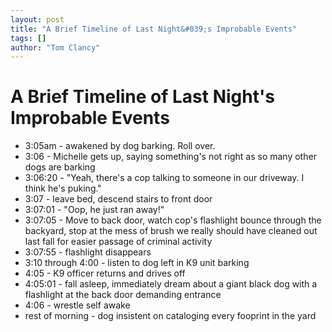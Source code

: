```yaml
---
layout: post
title: "A Brief Timeline of Last Night&#039;s Improbable Events"
tags: []
author: "Tom Clancy"
---
```


# A Brief Timeline of Last Night&#039;s Improbable Events

<ul>
	<li>3:05am - awakened by dog barking. Roll over.</li>
	<li>3:06 - Michelle gets up, saying something's not right as so many other dogs are barking</li>
	<li>3:06:20 - "Yeah, there's a cop talking to someone in our driveway. I think he's puking."</li>
	<li>3:07 - leave bed, descend stairs to front door</li>
	<li>3:07:01 - "Oop, he just ran away!"</li>
	<li>3:07:05 - Move to back door, watch cop's flashlight bounce through the backyard, stop at the mess of brush we really should have cleaned out last fall for easier passage of criminal activity</li>
	<li>3:07:55 - flashlight disappears</li>
	<li>3:10 through 4:00 - listen to dog left in K9 unit barking</li>
	<li>4:05 - K9 officer returns and drives off</li>
	<li>4:05:01 - fall asleep, immediately dream about a giant black dog with a flashlight at the back door demanding entrance</li>
	<li>4:06 - wrestle self awake</li>
	<li>rest of morning - dog insistent on cataloging every fooprint in the yard</li>
</ul>
